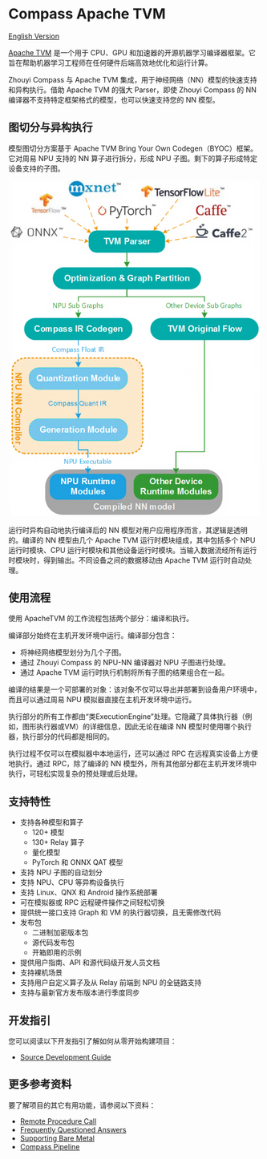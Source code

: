 <!---SPDX-License-Identifier: Apache-2.0-->
<!---Copyright (c) 2023-2024 Arm Technology (China) Co. Ltd.-->

# Compass Apache TVM

[English Version](.github/README.md)

[Apache TVM](https://github.com/apache/tvm) 是一个用于 CPU、GPU 和加速器的开源机器学习编译器框架。它旨在帮助机器学习工程师在任何硬件后端高效地优化和运行计算。

Zhouyi Compass 与 Apache TVM 集成，用于神经网络（NN）模型的快速支持和异构执行。借助 Apache TVM 的强大 Parser，即使 Zhouyi Compass 的 NN 编译器不支持特定框架格式的模型，也可以快速支持您的 NN 模型。

## 图切分与异构执行

模型图切分方案基于 Apache TVM Bring Your Own Codegen（BYOC）框架。它对周易 NPU 支持的 NN 算子进行拆分，形成 NPU 子图。剩下的算子形成特定设备支持的子图。

<center><img src="aipu/docs/images/graph_parition_solution.png" width="500"></center>

运行时异构自动地执行编译后的 NN 模型对用户应用程序而言，其逻辑是透明的。编译的 NN 模型由几个 Apache TVM 运行时模块组成，其中包括多个 NPU 运行时模块、CPU 运行时模块和其他设备运行时模块。当输入数据流经所有运行时模块时，得到输出。不同设备之间的数据移动由 Apache TVM 运行时自动处理。

## 使用流程

使用 ApacheTVM 的工作流程包括两个部分：编译和执行。

编译部分始终在主机开发环境中运行。编译部分包含：

- 将神经网络模型划分为几个子图。
- 通过 Zhouyi Compass 的 NPU-NN 编译器对 NPU 子图进行处理。
- 通过 Apache TVM 运行时执行机制将所有子图的结果组合在一起。

编译的结果是一个可部署的对象：该对象不仅可以导出并部署到设备用户环境中，而且可以通过周易 NPU 模拟器直接在主机开发环境中运行。

执行部分的所有工作都由“类ExecutionEngine”处理。它隐藏了具体执行器（例如，图形执行器或VM）的详细信息，因此无论在编译 NN 模型时使用哪个执行器，执行部分的代码都是相同的。

执行过程不仅可以在模拟器中本地运行，还可以通过 RPC 在远程真实设备上方便地执行。通过 RPC，除了编译的 NN 模型外，所有其他部分都在主机开发环境中执行，可轻松实现复杂的预处理或后处理。

## 支持特性

- 支持各种模型和算子
  - 120+ 模型
  - 130+ Relay 算子
  - 量化模型
  - PyTorch 和 ONNX QAT 模型
- 支持 NPU 子图的自动划分
- 支持 NPU、CPU 等异构设备执行
- 支持 Linux、QNX 和 Android 操作系统部署
- 可在模拟器或 RPC 远程硬件操作之间轻松切换
- 提供统一接口支持 Graph 和 VM 的执行器切换，且无需修改代码
- 发布包
  - 二进制加密版本包
  - 源代码发布包
  - 开箱即用的示例
- 提供用户指南、API 和源代码级开发人员文档
- 支持裸机场景
- 支持用户自定义算子及从 Relay 前端到 NPU 的全链路支持
- 支持与最新官方发布版本进行季度同步

## 开发指引

您可以阅读以下开发指引了解如何从零开始构建项目：

- [Source Development Guide](aipu/docs/source_development_guide.md)

## 更多参考资料

要了解项目的其它有用功能，请参阅以下资料：

- [Remote Procedure Call](aipu/docs/rpc.md)
- [Frequently Questioned Answers](aipu/docs/fqa.md)
- [Supporting Bare Metal](aipu/docs/supporting_bare_metal.md)
- [Compass Pipeline](aipu/docs/pipeline.md)